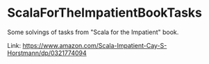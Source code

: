 # ScalaForTheImpatientBookTasks
Some solvings of tasks from "Scala for the Impatient" book.

Link: https://www.amazon.com/Scala-Impatient-Cay-S-Horstmann/dp/0321774094
